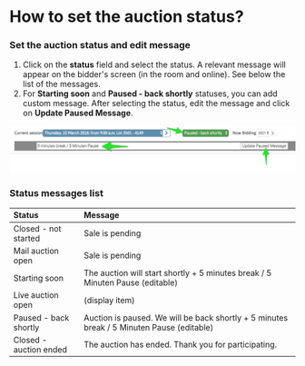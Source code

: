 # How to set the auction status?

### **Set the auction status and edit message**

1. Click on the **status** field and select the status. A relevant message will appear on the bidder's screen \(in the room and online\). See below the list of the messages.
2. For **Starting soon** and **Paused - back shortly** statuses, you can add custom message. After selecting the status, edit the message and click on **Update Paused Message**.

![](../../.gitbook/assets/image%20%288%29.png)

### **Status messages list**

| **Status** | **Message** |
| :--- | :--- |
| Closed - not started | Sale is pending |
| Mail auction open | Sale is pending |
| Starting soon | The auction will start shortly + 5 minutes break / 5 Minuten Pause \(editable\) |
| Live auction open | \(display item\) |
| Paused - back shortly | Auction is paused. We will be back shortly + 5 minutes break / 5 Minuten Pause \(editable\) |
| Closed - auction ended | The auction has ended. Thank you for participating. |


